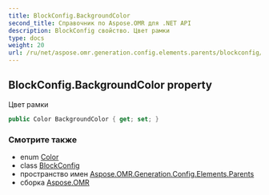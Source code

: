 ```yaml
---
title: BlockConfig.BackgroundColor
second_title: Справочник по Aspose.OMR для .NET API
description: BlockConfig свойство. Цвет рамки
type: docs
weight: 20
url: /ru/net/aspose.omr.generation.config.elements.parents/blockconfig/backgroundcolor/
---
```

## BlockConfig.BackgroundColor property

Цвет рамки

```csharp
public Color BackgroundColor { get; set; }
```

### Смотрите также

* enum [Color](../../../aspose.omr.generation/color/)
* class [BlockConfig](../)
* пространство имен [Aspose.OMR.Generation.Config.Elements.Parents](../../blockconfig/)
* сборка [Aspose.OMR](../../../)


